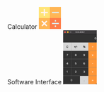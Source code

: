 Calculator
<img src="https://github.com/JW5123/QT_project/blob/main/Calculator/IMG/calculator.png" width="10%">
<br>
Software Interface
<img src="https://github.com/JW5123/QT_project/blob/main/Calculator/IMG/Cal.png" width="15%">
